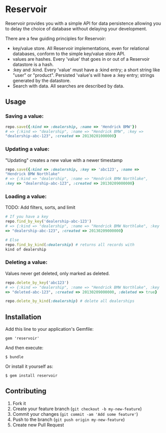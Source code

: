 # Reservoir

Reservoir provides you with a simple API for data persistence allowing
you to delay the choice of database without delaying your development.

There are a few guiding principles for Reservoir:

- key/value store. All Reservoir implementations, even for relational
databases, conform to the simple key/value store API.
- values are hashes. Every 'value' that goes in or out of a Reservoir
datastore is a hash.
- :key and :kind. Every 'value' must have a :kind entry; a short string
like "user" or "product". Persisted 'value's will have a :key entry;
strings generated by the datastore.
- Search with data. All searches are described by data.

## Usage

### Saving a value:

```ruby
repo.save({:kind => :dealership, :name => 'Hendrick BMW'})
# => {:kind => "dealership", :name => "Hendrick BMW", :key =>
"dealership-abc-123", :created => 20130201000000}
```

### Updating a value:

"Updating" creates a new value with a newer timestamp

```ruby
repo.save({:kind => :dealership, :key => 'abc123', :name =>
"Hendrick BMW Northlake"
# => {:kind => "dealership", :name => "Hendrick BMW Northlake",
:key => "dealership-abc-123", :created => 20130209000000}
```

### Loading a value:

TODO: Add filters, sorts, and limit

```ruby
# If you have a key
repo.find_by_key('dealership-abc-123')
# => {:kind => "dealership", :name => "Hendrick BMW Northlake", :key
=> "dealership-abc-123", :created => 20130209000000}

# Else
repo.find_by_kind(:dealership) # returns all records with
kind of dealership
```

### Deleting a value:

Values never get deleted, only marked as deleted.

```ruby
repo.delete_by_key('abc123')
# => {:kind => "dealership", :name => "Hendrick BMW Northlake", :key
=> "deleted-abc-123", :created => 20130209000000, :deleted => true}

repo.delete_by_kind(:dealership) # delete all dealerships
```

## Installation

Add this line to your application's Gemfile:

    gem 'reservoir'

And then execute:

    $ bundle

Or install it yourself as:

    $ gem install reservoir

## Contributing

1. Fork it
2. Create your feature branch (`git checkout -b my-new-feature`)
3. Commit your changes (`git commit -am 'Add some feature'`)
4. Push to the branch (`git push origin my-new-feature`)
5. Create new Pull Request
